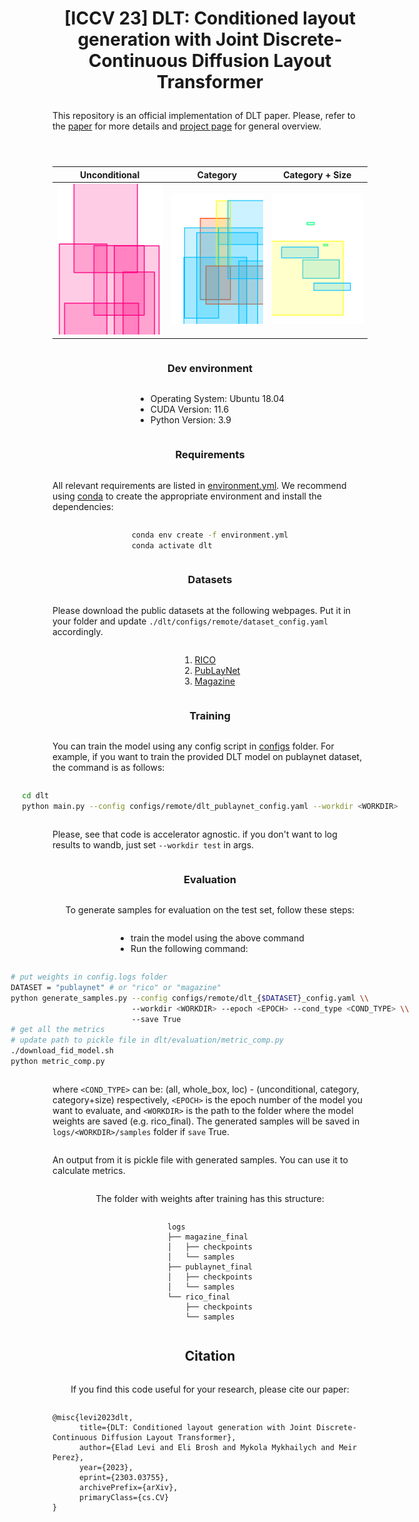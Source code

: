 # <p style="text-align: center;">[ICCV 23] DLT: Conditioned layout generation with Joint Discrete-Continuous Diffusion Layout Transformer</p>

This repository is an official implementation of DLT paper. Please, refer to the [paper](https://arxiv.org/abs/2110.00000) 
for more details and [project page](https://wix-incubator.github.io/DLT/) for general overview.<div style="display: flex; flex-direction: column; align-items: center;">

| Unconditional                              | Category                          | Category + Size                       |
|--------------------------------------------|-----------------------------------|---------------------------------------|
| ![unconditional](./imgs/unconditional.gif) | ![category](./imgs/whole_box.gif) | ![category_size](./imgs/location.gif) |


### Dev environment
- Operating System: Ubuntu 18.04
- CUDA Version: 11.6
- Python Version: 3.9
### Requirements
All relevant requirements are listed in [environment.yml](environment.yml). We recommend using 
[conda](https://docs.conda.io/en/latest/) to create the appropriate environment and install the dependencies:
```bash
conda env create -f environment.yml
conda activate dlt
```
### Datasets
Please download the public datasets at the following webpages. Put it in your folder and update 
`./dlt/configs/remote/dataset_config.yaml` accordingly.

1. [RICO](https://interactionmining.org/rico)
2. [PubLayNet](https://github.com/ibm-aur-nlp/PubLayNet)
3. [Magazine](https://xtqiao.com/projects/content_aware_layout/)

### Training
You can train the model using any config script in [configs](./dlt/configs) folder. For example, if you want to train the 
provided DLT model on publaynet dataset, the command is as follows:

```bash
cd dlt
python main.py --config configs/remote/dlt_publaynet_config.yaml --workdir <WORKDIR>
```
Please, see that code is accelerator agnostic. if you don't want to log results to wandb, just set `--workdir test` 
in args.

### Evaluation

To generate samples for evaluation on the test set, follow these steps:

- train the model using the above command
- Run the following command:

```bash
# put weights in config.logs folder
DATASET = "publaynet" # or "rico" or "magazine"
python generate_samples.py --config configs/remote/dlt_{$DATASET}_config.yaml \\
                           --workdir <WORKDIR> --epoch <EPOCH> --cond_type <COND_TYPE> \\
                           --save True
# get all the metrics 
# update path to pickle file in dlt/evaluation/metric_comp.py
./download_fid_model.sh
python metric_comp.py
```
where `<COND_TYPE>` can be: (all, whole_box, loc) - (unconditional, category, category+size) respectively,
`<EPOCH>` is the epoch number of the model you want to evaluate, and `<WORKDIR>` is the path to the folder where
the model weights are saved (e.g. rico_final). The generated samples will be saved in `logs/<WORKDIR>/samples` folder if `save` True.

An output from it is pickle file with generated samples. You can use it to calculate metrics.

The folder with weights after training has this structure:
```
logs
├── magazine_final
│   ├── checkpoints
│   └── samples
├── publaynet_final
│   ├── checkpoints
│   └── samples
└── rico_final
    ├── checkpoints
    └── samples
```

## Citation

If you find this code useful for your research, please cite our paper:

```
@misc{levi2023dlt,
      title={DLT: Conditioned layout generation with Joint Discrete-Continuous Diffusion Layout Transformer},
      author={Elad Levi and Eli Brosh and Mykola Mykhailych and Meir Perez},
      year={2023},
      eprint={2303.03755},
      archivePrefix={arXiv},
      primaryClass={cs.CV}
}
```